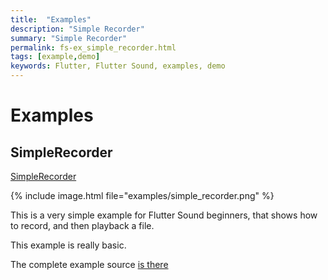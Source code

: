 ```yaml
---
title:  "Examples"
description: "Simple Recorder"
summary: "Simple Recorder"
permalink: fs-ex_simple_recorder.html
tags: [example,demo]
keywords: Flutter, Flutter Sound, examples, demo
---
```

# Examples

## SimpleRecorder

[SimpleRecorder](https://github.com/dooboolab/flutter_sound/blob/master/flutter_sound/example/lib/simple_recorder/simple_recorder.dart)

{% include image.html file="examples/simple_recorder.png" %}

This is a very simple example for Flutter Sound beginners, that shows how to record, and then playback a file.

This example is really basic.

The complete example source [is there](https://github.com/dooboolab/flutter_sound/blob/master/flutter_sound/example/lib/simple_recorder/simple_recorder.dart)
